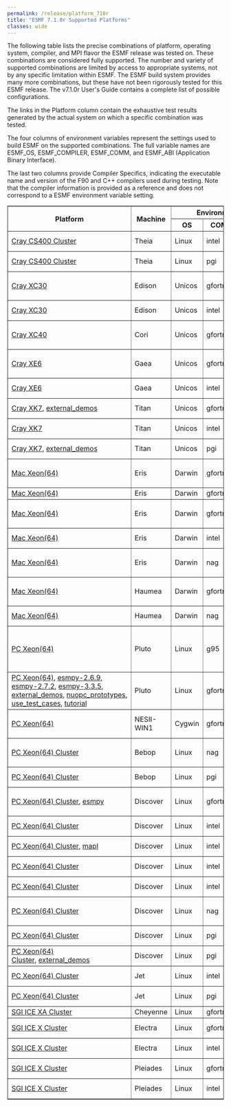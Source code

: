 ```yaml
---
permalink: /release/platform_710r
title: "ESMF 7.1.0r Supported Platforms"
classes: wide
---
```


The following table lists the precise combinations of platform,
operating system, compiler, and MPI flavor the ESMF release was tested
on. These combinations are considered fully supported. The number and
variety of supported combinations are limited by access to appropriate
systems, not by any specific limitation within ESMF. The ESMF build
system provides many more combinations, but these have not been
rigorously tested for this ESMF release. The v7.1.0r User's Guide
contains a complete list of possible configurations.

The links in the Platform column contain the exhaustive test results
generated by the actual system on which a specific combination was
tested.

The four columns of environment variables represent the settings used
to build ESMF on the supported combinations. The full variable names
are ESMF_OS, ESMF_COMPILER, ESMF_COMM, and ESMF_ABI (Application
Binary Interface).

The last two columns provide Compiler Specifics, indicating the
executable name and version of the F90 and C++ compilers used during
testing. Note that the compiler information is provided as a reference
and does not correspond to a ESMF environment variable setting.


   <table class="tighttable" border="1">
      <tbody>
        <tr colspan="3">
          <th rowspan="2">
            Platform
          </th>
          <th rowspan="2">
            Machine
          </th>
          <th colspan="4">
            Environment Variables (ESMF_*)
          </th>
          <th colspan="2">
            Compiler Specifics
          </th>
        </tr>
        <tr>
          <th>
            OS
          </th>
          <th>
            COMPILER
          </th>
          <th>
            COMM
          </th>
          <th>
            ABI
          </th>
          <th>
            F90 Compiler
          </th>
          <th>
            C++ Compiler
          </th>
        </tr>
        <tr>
          <td>
            <a href="http://www.earthsystemmodeling.org/download/platforms/reports/710r/710r_Theia_intel.html">Cray CS400 Cluster</a>
          </td>
          <td>
            Theia
          </td>
          <td>
            Linux
          </td>
          <td>
            intel
          </td>
          <td>
            intelmpi (5.1.2.150)
          </td>
          <td>
            64
          </td>
          <td>
            ifort (15.0.1.133)
          </td>
          <td>
            icpc (15.0.1.133)
          </td>
        </tr>
        <tr>
          <td>
            <a href="http://www.earthsystemmodeling.org/download/platforms/reports/710r/710r_Theia_PGI.html">Cray CS400 Cluster</a>
          </td>
          <td>
            Theia
          </td>
          <td>
            Linux
          </td>
          <td>
            pgi
          </td>
          <td>
            mvapich2 (2.1a)
          </td>
          <td>
            64
          </td>
          <td>
            pgf90 (16.5-0)
          </td>
          <td>
            pgc++&nbsp;(16.5-0)
          </td>
        </tr>
        <tr>
          <td>
            <a href="http://www.earthsystemmodeling.org/download/platforms/reports/710r/710r_Edison_XC30_gfortran.html">Cray XC30</a>
          </td>
          <td>
            Edison
          </td>
          <td>
            Unicos
          </td>
          <td>
            gfortran
          </td>
          <td>
            mpi (cray-mpich/7.6.2)
          </td>
          <td>
            64
          </td>
          <td>
            ftn/gfortran (7.1.0 20170502)
          </td>
          <td>
            CC/g++ (7.1.0 20170502)
          </td>
        </tr>
        <tr>
          <td>
            <a href="http://www.earthsystemmodeling.org/download/platforms/reports/710r/710r_Edison_XC30_intel.html">Cray XC30</a>
          </td>
          <td>
            Edison
          </td>
          <td>
            Unicos
          </td>
          <td>
            intel
          </td>
          <td>
            mpi (cray-mpich/7.6.2)
          </td>
          <td>
            64
          </td>
          <td>
            ftn/ifort (18.0.1.163)
          </td>
          <td>
            CC/icpc (18.0.1.163)
          </td>
        </tr>
        <tr>
          <td>
            <a href="http://www.earthsystemmodeling.org/download/platforms/reports/710r/710r_Cori_XC40_gfortan.html">Cray XC40</a>&nbsp; &nbsp;
          </td>
          <td>
            Cori
          </td>
          <td>
            Unicos
          </td>
          <td>
            gfortran
          </td>
          <td>
            mpi (cray-mpich/7.6.2)
          </td>
          <td>
            64
          </td>
          <td>
            ftn/gfortran (5.2.0 20150716)
          </td>
          <td>
            CC/g++&nbsp;(5.2.0 20150716)
          </td>
        </tr>
        <tr>
          <td>
            <a href="http://www.earthsystemmodeling.org/download/platforms/reports/710r/710r_Cray_Gaea_XE6_gfortran.html">Cray XE6</a>
          </td>
          <td>
            Gaea
          </td>
          <td>
            Unicos
          </td>
          <td>
            gfortran
          </td>
          <td>
            mpi (cray-mpich/7.4.0)
          </td>
          <td>
            64
          </td>
          <td>
            ftn/gfortran (5.3.0 20151204)
          </td>
          <td>
            CC/g++ (5.3.0 20151204)
          </td>
        </tr>
        <tr>
          <td>
            <a href="http://www.earthsystemmodeling.org/download/platforms/reports/710r/710r_Cray_Gaea_XE6_intel.html">Cray XE6</a>
          </td>
          <td>
            Gaea
          </td>
          <td>
            Unicos
          </td>
          <td>
            intel
          </td>
          <td>
            mpi (cray-mpich/7.4.0)
          </td>
          <td>
            64
          </td>
          <td>
            ftn/ifort (16.0.3.210)
          </td>
          <td>
            CC/icpc (16.0.3.210)
          </td>
        </tr>
        <tr>
          <td>
            <a href="http://www.earthsystemmodeling.org/download/platforms/reports/710r/710r_Titan_XK7_gfortran.html">Cray XK7</a>,&nbsp;<a href="http://www.earthsystemmodeling.org/download/platforms/reports/710r/710r_Ext_Demos_Titan_XK7_gfortran.html">external_demos</a>
          </td>
          <td>
            Titan
          </td>
          <td>
            Unicos
          </td>
          <td>
            gfortran
          </td>
          <td>
            mpi (cray-mpich/7.6.3)
          </td>
          <td>
            64
          </td>
          <td>
            ftn/gfortran(4.9.3 20150626)
          </td>
          <td>
            CC/g++(4.9.3 20150626)
          </td>
        </tr>
        <tr>
          <td>
            <a href="http://www.earthsystemmodeling.org/download/platforms/reports/710r/710r_Titan_XK7_intel.html">Cray XK7</a>
          </td>
          <td>
            Titan
          </td>
          <td>
            Unicos
          </td>
          <td>
            intel
          </td>
          <td>
            mpi (cray-mpich/7.6.3)
          </td>
          <td>
            64
          </td>
          <td>
            ftn/ifort (17.0.4.196)
          </td>
          <td>
            CC/icpc (17.0.4.196)
          </td>
        </tr>
        <tr>
          <td>
            <a href="http://www.earthsystemmodeling.org/download/platforms/reports/710r/710r_Titan_XK7_PGI.html">Cray XK7</a>,&nbsp;<a href="http://www.earthsystemmodeling.org/download/platforms/reports/710r/710r_Ext_Demos_Titan_XK7_PGI.html">external_demos</a>
          </td>
          <td>
            Titan
          </td>
          <td>
            Unicos
          </td>
          <td>
            pgi
          </td>
          <td>
            mpi (cray-mpich/7.5.2)
          </td>
          <td>
            64
          </td>
          <td>
            ftn/pgf90 (16.10-0)
          </td>
          <td>
            CC/pgc++ (16.10-0)
          </td>
        </tr>
        <tr>
          <td>
            <a href="http://www.earthsystemmodeling.org/download/platforms/reports/710r/710r_Eris_gfortran.html">Mac Xeon(64)</a>
          </td>
          <td>
            Eris
          </td>
          <td>
            Darwin
          </td>
          <td>
            gfortran
          </td>
          <td>
            mpiuni
          </td>
          <td>
            64
          </td>
          <td>
            gfortran (6.1.0)
          </td>
          <td>
            g++ (6.1.0 clang-602.0.49)
          </td>
        </tr>
        <tr>
          <td>
            <a href="http://www.earthsystemmodeling.org/download/platforms/reports/710r/710r_Eris_gfortran_openmpi.html">Mac Xeon(64)</a>
          </td>
          <td>
            Eris
          </td>
          <td>
            Darwin
          </td>
          <td>
            gfortran
          </td>
          <td>
            openmpi (1.8)
          </td>
          <td>
            64
          </td>
          <td>
            gfortran (4.9.2)
          </td>
          <td>
            g++ (4.9.2)
          </td>
        </tr>
        <tr>
          <td>
            <a href="http://www.earthsystemmodeling.org/download/platforms/reports/710r/710r_Eris_gfortranclang.html">Mac Xeon(64)</a>
          </td>
          <td>
            Eris
          </td>
          <td>
            Darwin
          </td>
          <td>
            gfortranclang
          </td>
          <td>
            mpiuni
          </td>
          <td>
            64
          </td>
          <td>
            gfortran (6.1.0)
          </td>
          <td>
            g++ (6.1.0 clang-602.0.49)
          </td>
        </tr>
        <tr>
          <td>
            <a href="http://www.earthsystemmodeling.org/download/platforms/reports/710r/710r_Eris_intel.html">Mac Xeon(64)</a>
          </td>
          <td>
            Eris
          </td>
          <td>
            Darwin
          </td>
          <td>
            intel
          </td>
          <td>
            mpiuni
          </td>
          <td>
            64
          </td>
          <td>
            ifort (15.0.5.222)
          </td>
          <td>
            icpc (15.0.3.187)
          </td>
        </tr>
        <tr>
          <td>
            <a href="http://www.earthsystemmodeling.org/download/platforms/reports/710r/710r_Eris_NAG.html">Mac Xeon(64)</a>
          </td>
          <td>
            Eris
          </td>
          <td>
            Darwin
          </td>
          <td>
            nag
          </td>
          <td>
            mpiuni
          </td>
          <td>
            64
          </td>
          <td>
            nagfor (6.1(Tozai) Build 6113)
          </td>
          <td>
            g++ (6.1.0 clang-602.0.49)
          </td>
        </tr>
        <tr>
          <td>
            <a href="http://www.earthsystemmodeling.org/download/platforms/reports/710r/710r_Haumea_gfrtran.html">Mac Xeon(64)</a>
          </td>
          <td>
            Haumea
          </td>
          <td>
            Darwin
          </td>
          <td>
            gfortran
          </td>
          <td>
            mpich2 (<span>1.2)</span>, mvapich2 (<span>1.4.0)</span>
          </td>
          <td>
            64
          </td>
          <td>
            gfortran (4.5.3)
          </td>
          <td>
            g++ (4.5.3)
          </td>
        </tr>
        <tr>
          <td>
            <a href="http://www.earthsystemmodeling.org/download/platforms/reports/710r/710r_Haumea_NAG.html">Mac Xeon(64)</a>
          </td>
          <td>
            Haumea
          </td>
          <td>
            Darwin
          </td>
          <td>
            nag
          </td>
          <td>
            mpiuni
          </td>
          <td>
            64
          </td>
          <td>
            nagfor (5.3(854))
          </td>
          <td>
            g++ (4.2.1)
          </td>
        </tr>
        <tr>
          <td>
            <a href="http://www.earthsystemmodeling.org/download/platforms/reports/710r/710r_Pluto_g95.html">PC Xeon(64)</a>
          </td>
          <td>
            Pluto
          </td>
          <td>
            Linux
          </td>
          <td>
            g95
          </td>
          <td>
            mpiuni, mpich2 (<span>1.5),</span>&nbsp;mvapich2 (<span>1.4)</span>,<br>
            openmpi (<span>1.4.3)</span>
          </td>
          <td>
            64
          </td>
          <td>
            g95 (0.92(4.0.3))
          </td>
          <td>
            g++ (4.4.0)
          </td>
        </tr>
        <tr>
          <td>
            <a href="http://www.earthsystemmodeling.org/download/platforms/reports/710r/710r_Pluto_gfortran.html">PC Xeon(64)</a>,&nbsp;<a href="http://www.earthsystemmodeling.org/download/platforms/reports/710r/710r_ESMPy2_Pluto_gfortran.html">esmpy-2.6.9</a><a href="http://www.earthsystemmodeling.org/download/platforms/reports/710r/710r_ESMPy2_Pluto_gfortran.html">,</a><br>
            <a href="http://www.earthsystemmodeling.org/download/platforms/reports/710r/710r_ESMPY_Pluto_gfortran.html">esmpy-2.7.2</a>,&nbsp;<a href="http://www.earthsystemmodeling.org/download/platforms/reports/710r/710r_ESMPy3_Pluto_gfortran.html">esmpy-3.3.5</a>,<br>
            <a href="http://www.earthsystemmodeling.org/download/platforms/reports/710r/710r_Ext_Demos_Pluto_gfortran">external_demos</a>,&nbsp;<a href="http://www.earthsystemmodeling.org/download/platforms/reports/710r/710r_NUOPC_Pluto_gfortran.html">nuopc_prototypes</a><a href="http://www.earthsystemmodeling.org/download/platforms/reports/710r/710r_NUOPC_Pluto_gfortran.html">,</a><br>
            <a href="http://www.earthsystemmodeling.org/download/platforms/reports/710r/710r_Use_Test_Cases_Pluto_gfortran.html">use_test_cases</a>,&nbsp;<a href="http://www.earthsystemmodeling.org/download/platforms/reports/710r/710r_Tutorial_Pluto_gfortran.html">tutorial</a>
          </td>
          <td>
            Pluto
          </td>
          <td>
            Linux
          </td>
          <td>
            gfortran
          </td>
          <td>
            mpich3 (3.1.4), mvapich2 (<span>2.1</span>),<br>
            openmpi (<span>1.10.2)</span>
          </td>
          <td>
            64
          </td>
          <td>
            gfortran (4.7.2)
          </td>
          <td>
            g++ (4.7.2)
          </td>
        </tr>
        <tr>
          <td>
            <a href="http://www.earthsystemmodeling.org/download/platforms/reports/710r/710r_NESII-WIN1_Cygwin64_gfortran.html">PC Xeon(64)</a>
          </td>
          <td>
            NESII-WIN1
          </td>
          <td>
            Cygwin
          </td>
          <td>
            gfortran
          </td>
          <td>
            mpiuni, openmpi (1.10.7-1)
          </td>
          <td>
            64
          </td>
          <td>
            gfortran (6.4.0)
          </td>
          <td>
            g++ (6.4.0)
          </td>
        </tr>
        <tr>
          <td>
            <a href="http://www.earthsystemmodeling.org/download/platforms/reports/710r/710r_Bebop_NAG.html">PC Xeon(64) Cluster</a>
          </td>
          <td>
            Bebop
          </td>
          <td>
            Linux
          </td>
          <td>
            nag
          </td>
          <td>
            mpiuni
          </td>
          <td>
            64
          </td>
          <td>
            nagfor (6.1(Tozai) Build 6113)
          </td>
          <td>
            g++ (4.8.5)
          </td>
        </tr>
        <tr>
          <td>
            <a href="http://www.earthsystemmodeling.org/download/platforms/reports/710r/710r_Bebop_PGI.html">PC Xeon(64) Cluster</a>
          </td>
          <td>
            Bebop
          </td>
          <td>
            Linux
          </td>
          <td>
            pgi
          </td>
          <td>
            mpiuni
          </td>
          <td>
            64
          </td>
          <td>
            pgf90 (17.4-0)
          </td>
          <td>
            pgc++ (17.4-0)
          </td>
        </tr>
        <tr>
          <td>
            <a href="http://www.earthsystemmodeling.org/download/platforms/reports/710r/710r_Discover_gfortran.html">PC Xeon(64) Cluster</a>,&nbsp;<a href="http://www.earthsystemmodeling.org/download/platforms/reports/710r/710r_ESMPy_Discover_gfortran.html">esmpy</a>
          </td>
          <td>
            Discover
          </td>
          <td>
            Linux
          </td>
          <td>
            gfortran
          </td>
          <td>
            mvapich2 (<span>1.9</span>), openmpi (1.7.2)
          </td>
          <td>
            64
          </td>
          <td>
            gfortran (4.8.1)
          </td>
          <td>
            g++ (4.8.1)
          </td>
        </tr>
        <tr>
          <td>
            <a href="http://www.earthsystemmodeling.org/download/platforms/reports/710r/710r_Discover_intel_mpiuni.html">PC Xeon(64) Cluster</a>
          </td>
          <td>
            Discover
          </td>
          <td>
            Linux
          </td>
          <td>
            intel
          </td>
          <td>
            mpiuni
          </td>
          <td>
            64
          </td>
          <td>
            ifort (12.1.0.233)
          </td>
          <td>
            icpc (12.1.0.233)
          </td>
        </tr>
        <tr>
          <td>
            <a href="http://www.earthsystemmodeling.org/download/platforms/reports/710r/710r_Discover_intel_intelmpi.html">PC Xeon(64) Cluster</a>,&nbsp;<a href="http://www.earthsystemmodeling.org/download/platforms/reports/710r/710r_MAPL_Discover_intel.html">mapl</a>
          </td>
          <td>
            Discover
          </td>
          <td>
            Linux
          </td>
          <td>
            intel
          </td>
          <td>
            intelmpi (5.1.3)
          </td>
          <td>
            64
          </td>
          <td>
            ifort (17.0.2.174)
          </td>
          <td>
            icpc (17.0.2.174)
          </td>
        </tr>
        <tr>
          <td>
            <a href="http://www.earthsystemmodeling.org/download/platforms/reports/710r/710r_Discover_intel_mvapich2.html">PC Xeon(64) Cluster</a>
          </td>
          <td>
            Discover
          </td>
          <td>
            Linux
          </td>
          <td>
            intel
          </td>
          <td>
            mvapich2 (<span>2.3b)</span>
          </td>
          <td>
            64
          </td>
          <td>
            ifort (17.0.4.196)
          </td>
          <td>
            icpc (17.0.4.196)
          </td>
        </tr>
        <tr>
          <td>
            <a href="http://www.earthsystemmodeling.org/download/platforms/reports/710r/710r_Discover_intel_openmpi.html">PC Xeon(64) Cluster</a>
          </td>
          <td>
            Discover
          </td>
          <td>
            Linux
          </td>
          <td>
            intel
          </td>
          <td>
            openmpi (1.7.2)
          </td>
          <td>
            64
          </td>
          <td>
            ifort (13.1.3.192)
          </td>
          <td>
            icpc (13.1.3.192)
          </td>
        </tr>
        <tr>
          <td>
            <a href="http://www.earthsystemmodeling.org/download/platforms/reports/710r/710r_Discover_NAG.html">PC Xeon(64) Cluster</a>
          </td>
          <td>
            Discover
          </td>
          <td>
            Linux
          </td>
          <td>
            nag
          </td>
          <td>
            mpiuni
          </td>
          <td>
            64
          </td>
          <td>
            nagfor (6.2(Chiyoda) Build 6204)
          </td>
          <td>
            g++ (4.3.4)
          </td>
        </tr>
        <tr>
          <td>
            <a href="http://www.earthsystemmodeling.org/download/platforms/reports/710r/710r_Discover_PGI_openmpi.html">PC Xeon(64) Cluster</a>
          </td>
          <td>
            Discover
          </td>
          <td>
            Linux
          </td>
          <td>
            pgi
          </td>
          <td>
            openmpi (<span>1.7.3)</span>
          </td>
          <td>
            64
          </td>
          <td>
            pgf90 (14.1-0)
          </td>
          <td>
            pgc++ (14.1-0)
          </td>
        </tr>
        <tr>
          <td>
            <a href="http://www.earthsystemmodeling.org/download/platforms/reports/710r/710r_Discover_PGI_mvapich2.html">PC Xeon(64) Cluster</a>,&nbsp;<a href="http://www.earthsystemmodeling.org/download/platforms/reports/710r/710r_Ext_Demos_Discover_PGI.html">external_demos</a>
          </td>
          <td>
            Discover
          </td>
          <td>
            Linux
          </td>
          <td>
            pgi
          </td>
          <td>
            mvapich2 (2.0b)
          </td>
          <td>
            64
          </td>
          <td>
            pgf90 (14.1-0)
          </td>
          <td>
            pgc++ (14.1-0)
          </td>
        </tr>
        <tr>
          <td>
            <a href="http://www.earthsystemmodeling.org/download/platforms/reports/710r/710r_Jet_intel.html">PC Xeon(64) Cluster</a>
          </td>
          <td>
            Jet
          </td>
          <td>
            Linux
          </td>
          <td>
            intel
          </td>
          <td>
            mpiuni
          </td>
          <td>
            64
          </td>
          <td>
            ifort (12.1.4.319)
          </td>
          <td>
            icpc (12.1.4.319)
          </td>
        </tr>
        <tr>
          <td>
            <a href="http://www.earthsystemmodeling.org/download/platforms/reports/710r/710r_Jet_PGI.html">PC Xeon(64) Cluster</a>
          </td>
          <td>
            Jet
          </td>
          <td>
            Linux
          </td>
          <td>
            pgi
          </td>
          <td>
            mpiuni
          </td>
          <td>
            64
          </td>
          <td>
            pgf90 (15.3-0)
          </td>
          <td>
            pgc++ (15.3-0)
          </td>
        </tr>
        <tr>
          <td>
            <a href="http://www.earthsystemmodeling.org/download/platforms/reports/710r/710r_Cheyenne_gfortran.html">SGI ICE XA Cluster</a>
          </td>
          <td>
            Cheyenne
          </td>
          <td>
            Linux
          </td>
          <td>
            gfortran
          </td>
          <td>
            mpich3 (3.2)
          </td>
          <td>
            64
          </td>
          <td>
            gfortran (6.3.0)
          </td>
          <td>
            g++ (6.3.0)
          </td>
        </tr>
        <tr>
          <td>
            <a href="http://www.earthsystemmodeling.org/download/platforms/reports/710r/710r_Electra_gfortran.html">SGI ICE X Cluster</a>
          </td>
          <td>
            Electra
          </td>
          <td>
            Linux
          </td>
          <td>
            gfortran
          </td>
          <td>
            mpiuni, mpi (mpt/2.14r19)
          </td>
          <td>
            64
          </td>
          <td>
            gfortran (6.2.0)
          </td>
          <td>
            g++ (6.2.0)
          </td>
        </tr>
        <tr>
          <td>
            <a href="http://www.earthsystemmodeling.org/download/platforms/reports/710r/710r_Electra_intel.html">SGI ICE X Cluster</a>
          </td>
          <td>
            Electra
          </td>
          <td>
            Linux
          </td>
          <td>
            intel
          </td>
          <td>
            mpiuni, mpi (mpt/2.12r26)
          </td>
          <td>
            64
          </td>
          <td>
            ifort (15.0.3.187)
          </td>
          <td>
            icpc (15.0.3.187)
          </td>
        </tr>
        <tr>
          <td>
            <a href="http://www.earthsystemmodeling.org/download/platforms/reports/710r/710r_Pleiades_gfortran.html">SGI ICE X Cluster</a>
          </td>
          <td>
            Pleiades
          </td>
          <td>
            Linux
          </td>
          <td>
            gfortran
          </td>
          <td>
            mpiuni, mpi (mpt/2.14r19)
          </td>
          <td>
            64
          </td>
          <td>
            gfortran (6.2.0)
          </td>
          <td>
            g++ (6.2.0)
          </td>
        </tr>
        <tr>
          <td>
            <a href="http://www.earthsystemmodeling.org/download/platforms/reports/710r/710r_Pleiades_intel.html">SGI ICE X Cluster</a>
          </td>
          <td>
            Pleiades
          </td>
          <td>
            Linux
          </td>
          <td>
            intel
          </td>
          <td>
            mpiuni, mpi (mpt/2.12r26)
          </td>
          <td>
            64
          </td>
          <td>
            ifort (15.0.3.187)
          </td>
          <td>
            icpc (15.0.3.187)
          </td>
        </tr>
      </tbody>
    </table>